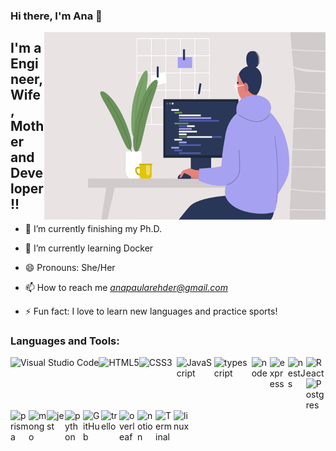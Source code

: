 
### Hi there, I'm Ana  👋

 <img align="right" alt="GIF" src="https://github.com/anarehder/anarehder/blob/main/gif_women.gif?raw=true" width="450" height="300" />


## I'm a Engineer, Wife, Mother and Developer!!
- 🔭 I’m currently finishing my Ph.D.
- 🌱 I’m currently learning Docker
- 😄 Pronouns: She/Her
- 📫 How to reach me *anapaularehder@gmail.com*

- ⚡ Fun fact: I love to learn new languages and practice sports!


### Languages and Tools:

<img align="left" alt="Visual Studio Code" heigth="30px"  src="https://img.shields.io/badge/Visual_Studio_Code-0078D4?style=for-the-badge&logo=visual%20studio%20code&logoColor=white" />
<img align="left" alt="HTML5" heigth="60px" src="https://img.shields.io/badge/HTML5-E34F26?style=for-the-badge&logo=html5&logoColor=white" />
<img align="left" alt="CSS3" width="60px" src="https://img.shields.io/badge/CSS3-1572B6?style=for-the-badge&logo=css3&logoColor=white" />
<img align="left" alt="JavaScript" width="60px" src="https://img.shields.io/badge/JavaScript-323330?style=for-the-badge&logo=javascript&logoColor=F7DF1E" />
<img align="left" alt="typescript" width="60px" src="https://img.shields.io/badge/TypeScript-007ACC?style=for-the-badge&logo=typescript&logoColor=white" />
<img align="left" alt="node" width="29px" src="https://img.shields.io/badge/Node%20js-339933?style=for-the-badge&logo=nodedotjs&logoColor=white"/>
<img align="left" alt="express" width="29px" src="https://img.shields.io/badge/Express%20js-000000?style=for-the-badge&logo=express&logoColor=white" />
<img align="left" alt="nestJs" width="29px" src="https://img.shields.io/badge/nestjs-E0234E?style=for-the-badge&logo=nestjs&logoColor=white" />
<img align="left" alt="React" width="29px" src="https://img.shields.io/badge/React-20232A?style=for-the-badge&logo=react&logoColor=61DAFB" />
<img align="left" alt="Postgres" width="29px" src="https://img.shields.io/badge/PostgreSQL-316192?style=for-the-badge&logo=postgresql&logoColor=white" />
<img align="left" alt="prisma" width="29px" src="https://img.shields.io/badge/Prisma-3982CE?style=for-the-badge&logo=Prisma&logoColor=white" />
<img align="left" alt="mongo" width="29px" src="https://img.shields.io/badge/MongoDB-4EA94B?style=for-the-badge&logo=mongodb&logoColor=white" />
<img align="left" alt="jest" width="29px" src="https://img.shields.io/badge/Jest-C21325?style=for-the-badge&logo=jest&logoColor=white" />
<img align="left" alt="python" width="29px" src="https://img.shields.io/badge/Python-FFD43B?style=for-the-badge&logo=python&logoColor=blue" />
<img align="left" alt="GitHub" width="29px" src="https://img.shields.io/badge/GitHub-100000?style=for-the-badge&logo=github&logoColor=white" />
<img align="left" alt="trello" width="29px" src="https://img.shields.io/badge/Trello-0052CC?style=for-the-badge&logo=trello&logoColor=white" />
<img align="left" alt="overleaf" width="29px" src="https://img.shields.io/badge/Overleaf-47A141?style=for-the-badge&logo=Overleaf&logoColor=white" />
<img align="left" alt="notion" width="29px" src="https://img.shields.io/badge/Notion-000000?style=for-the-badge&logo=notion&logoColor=white" />
<img align="left" alt="Terminal" width="29px" src="https://img.shields.io/badge/GNU%20Bash-4EAA25?style=for-the-badge&logo=GNU%20Bash&logoColor=white" />
<img align="left" alt="linux" width="29px" src="https://img.shields.io/badge/Linux-FCC624?style=for-the-badge&logo=linux&logoColor=black" />
